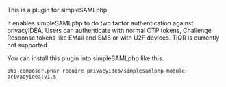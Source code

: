 This is a plugin for simpleSAMLphp.

It enables simpleSAMLphp to do two factor authentication against 
privacyIDEA. Users can authenticate with normal OTP tokens, 
Challenge Response tokens like EMail and SMS or with U2F devices.
TiQR is currently not supported.

You can install this plugin into simpleSAMLphp like this:

    php composer.phar require privacyidea/simplesamlphp-module-privacyidea:v1.5
